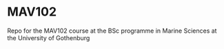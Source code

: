 # MAV102
Repo for the MAV102 course at the BSc programme in Marine Sciences at the University of Gothenburg
